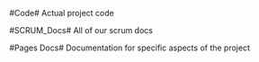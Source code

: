 #Code#
Actual project code

#SCRUM_Docs#
All of our scrum docs

#Pages Docs#
Documentation for specific aspects of the project
